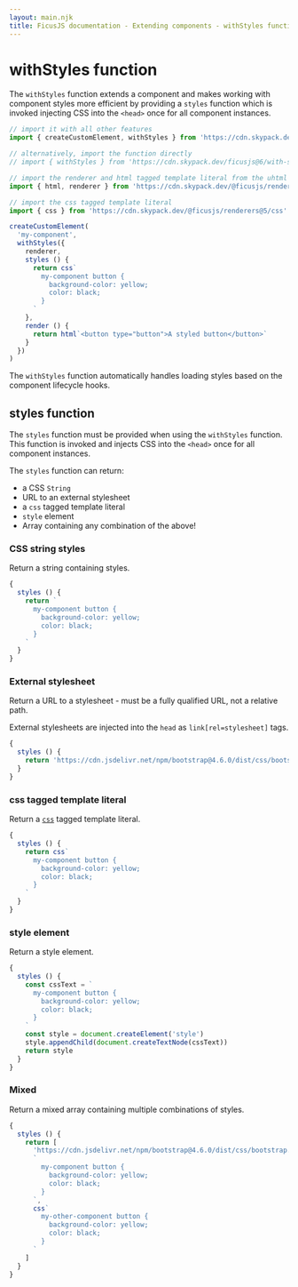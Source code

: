 ```yaml
---
layout: main.njk
title: FicusJS documentation - Extending components - withStyles function
---
```

# withStyles function

The `withStyles` function extends a component and makes working with component styles more efficient
by providing a `styles` function which is invoked injecting CSS into the `<head>` once for all component instances.

```js
// import it with all other features
import { createCustomElement, withStyles } from 'https://cdn.skypack.dev/ficusjs@6'

// alternatively, import the function directly
// import { withStyles } from 'https://cdn.skypack.dev/ficusjs@6/with-styles'

// import the renderer and html tagged template literal from the uhtml renderer
import { html, renderer } from 'https://cdn.skypack.dev/@ficusjs/renderers@5/uhtml'

// import the css tagged template literal
import { css } from 'https://cdn.skypack.dev/@ficusjs/renderers@5/css'

createCustomElement(
  'my-component',
  withStyles({
    renderer,
    styles () {
      return css`
        my-component button {
          background-color: yellow;
          color: black;
        }
      `
    },
    render () {
      return html`<button type="button">A styled button</button>`
    }
  })
)
```

The `withStyles` function automatically handles loading styles based on the component lifecycle hooks.

## styles function

The `styles` function must be provided when using the `withStyles` function. This function is invoked and injects CSS into the `<head>`
once for all component instances.

The `styles` function can return:

- a CSS `String`
- URL to an external stylesheet
- a `css` tagged template literal
- `style` element
- Array containing any combination of the above!

### CSS string styles

Return a string containing styles.

```js
{
  styles () {
    return `
      my-component button {
        background-color: yellow;
        color: black;
      }
    `
  }
}
```

### External stylesheet

Return a URL to a stylesheet - must be a fully qualified URL, not a relative path.

External stylesheets are injected into the `head` as `link[rel=stylesheet]` tags.

```js
{
  styles () {
    return 'https://cdn.jsdelivr.net/npm/bootstrap@4.6.0/dist/css/bootstrap.min.css'
  }
}
```

### css tagged template literal

Return a [`css`](/renderers/css/) tagged template literal.

```js
{
  styles () {
    return css`
      my-component button {
        background-color: yellow;
        color: black;
      }
    `
  }
}
```

### style element

Return a style element.

```js
{
  styles () {
    const cssText = `
      my-component button {
        background-color: yellow;
        color: black;
      }
    `
    const style = document.createElement('style')
    style.appendChild(document.createTextNode(cssText))
    return style
  }
}
```

### Mixed

Return a mixed array containing multiple combinations of styles.

```js
{
  styles () {
    return [
      'https://cdn.jsdelivr.net/npm/bootstrap@4.6.0/dist/css/bootstrap.min.css',
      `
        my-component button {
          background-color: yellow;
          color: black;
        }
      `,
      css`
        my-other-component button {
          background-color: yellow;
          color: black;
        }
      `
    ]
  }
}
```
